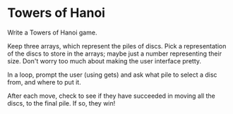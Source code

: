 # Towers of Hanoi

Write a Towers of Hanoi game.

Keep three arrays, which represent the piles of discs. Pick a representation of
the discs to store in the arrays; maybe just a number representing their size.
Don't worry too much about making the user interface pretty.

In a loop, prompt the user (using gets) and ask what pile to select a disc from,
and where to put it.

After each move, check to see if they have succeeded in moving all the discs, to
the final pile. If so, they win!
